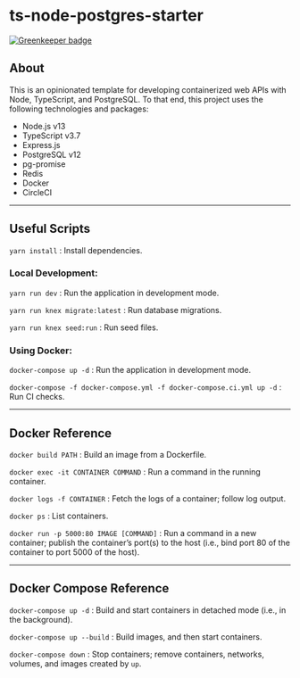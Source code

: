 # ts-node-postgres-starter

[![Greenkeeper badge](https://badges.greenkeeper.io/mjlaufer/ts-node-postgres-starter.svg)](https://greenkeeper.io/)

## About

This is an opinionated template for developing containerized web APIs with Node, TypeScript, and PostgreSQL. To that end, this project uses the following technologies and packages:

-   Node.js v13
-   TypeScript v3.7
-   Express.js
-   PostgreSQL v12
-   pg-promise
-   Redis
-   Docker
-   CircleCI

---

## Useful Scripts

`yarn install` : Install dependencies.

### Local Development:

`yarn run dev` : Run the application in development mode.

`yarn run knex migrate:latest` : Run database migrations.

`yarn run knex seed:run` : Run seed files.

### Using Docker:

`docker-compose up -d` : Run the application in development mode.

`docker-compose -f docker-compose.yml -f docker-compose.ci.yml up -d` : Run CI checks.

---

## Docker Reference

`docker build PATH` : Build an image from a Dockerfile.

`docker exec -it CONTAINER COMMAND` : Run a command in the running container.

`docker logs -f CONTAINER` : Fetch the logs of a container; follow log output.

`docker ps` : List containers.

`docker run -p 5000:80 IMAGE [COMMAND]` : Run a command in a new container; publish the container’s port(s) to the host (i.e., bind port 80 of
the container to port 5000 of the host).

---

## Docker Compose Reference

`docker-compose up -d` : Build and start containers in detached mode (i.e., in the background).

`docker-compose up --build` : Build images, and then start containers.

`docker-compose down` : Stop containers; remove containers, networks, volumes, and images created by `up`.
